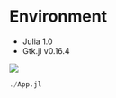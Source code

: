 # Environment
- Julia 1.0
- Gtk.jl v0.16.4

<img src="../../screenshots/gol.png" align="middle" />

```julia
./App.jl
```
